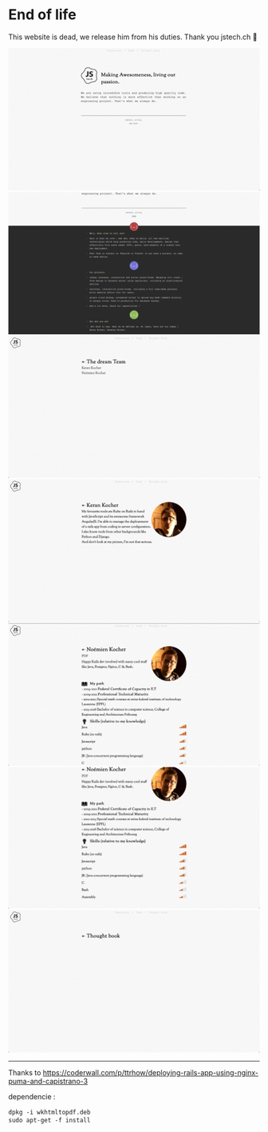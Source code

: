 # End of life

This website is dead, we release him from his duties. Thank you jstech.ch 🧡

![](archives/1.png)
![](archives/2.png)
![](archives/3.png)
![](archives/4.png)
![](archives/5.png)
![](archives/6.png)
![](archives/7.png)

 ---

Thanks to https://coderwall.com/p/ttrhow/deploying-rails-app-using-nginx-puma-and-capistrano-3

dependencie :

```
dpkg -i wkhtmltopdf.deb
sudo apt-get -f install
```
